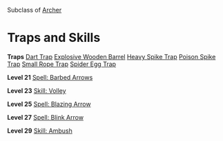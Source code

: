 <!-- TITLE: Trapper -->
<!-- SUBTITLE: A versatile adventurer with a compulsion to entrap their foes.  With some investment, these fighters can be just the strategic advantage a party will need to survive in Magnos. -->

Subclass of [Archer](archer)
# Traps and Skills

**Traps**
[Dart Trap](dart-trap)
[Explosive Wooden Barrel](explosive-wooden-barrel)
[Heavy Spike Trap](heavy-spike-trap)
[Poison Spike Trap](poison-spike-trap)
[Small Rope Trap](small-rope-trap)
[Spider Egg Trap](spider-egg-trap)

**Level 21**
[Spell: Barbed Arrows](barbed-arrows)

**Level 23**
[Skill: Volley](volley)

**Level 25**
[Spell: Blazing Arrow](blazing-arrow)

**Level 27**
[Spell: Blink Arrow](blink-arrow)

**Level 29**
[Skill: Ambush](ambush)